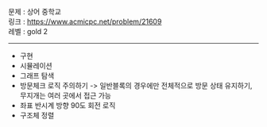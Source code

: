 문제 : 상어 중학교
<br>
링크 : https://www.acmicpc.net/problem/21609
<br>
레벨 : gold 2

---

- 구현
- 시뮬레이션
- 그래프 탐색
- 방문체크 로직 주의하기 -> 일반블록의 경우에만 전체적으로 방문 상태 유지하기, 무지개는 여러 곳에서 접근 가능
- 좌표 반시계 방향 90도 회전 로직
- 구조체 정렬